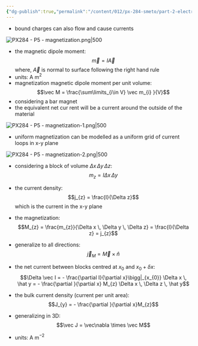 ```yaml
---
{"dg-publish":true,"permalink":"/content/012/px-284-smeto/part-2-electromagnetic-theory/q-maxwell-s-equations-in-matter/px-284-q2-magnetization/","noteIcon":"1","created":"2025-08-27T13:15:25.205+01:00","updated":"2025-02-24T17:45:19.000+00:00"}
---
```


- bound charges can also flow and cause currents
 
![PX284 - P5 - magnetization.png|500](/img/user/pics/PX284%20-%20P5%20-%20magnetization.png)

- the magnetic dipole moment:
$$\vec m = I \vec A$$
	where, $\vec A$ is normal to surface following the right hand rule
- units: A m$^{2}$
- magnetization magnetic dipole moment per unit volume:
$$\vec M = \frac{\sum\limits_{i\in V} \vec m_{i} }{V}$$
- considering a bar magnet
- the equivalent net cur rent will be a current around the outside of the material

![PX284 - P5 - magnetization-1.png|500](/img/user/pics/PX284%20-%20P5%20-%20magnetization-1.png)

- uniform magnetization can be modelled as a uniform grid of current loops in x-y plane

![PX284 - P5 - magnetization-2.png|500](/img/user/pics/PX284%20-%20P5%20-%20magnetization-2.png)

- considering a block of volume $\Delta x \, \Delta y \, \Delta z:$
$$m_{z} = I \Delta x \, \Delta y$$
- the current density:
$$j_{z} = \frac{I}{\Delta z}$$
	which is the current in the x-y plane

- the magnetization:
$$M_{z} = \frac{m_{z}}{\Delta x \, \Delta y \, \Delta z} = \frac{I}{\Delta z} = j_{z}$$

- generalize to all directions:
$$\vec j_{M} = \vec M \times \hat n$$


- the net current between blocks centred at $x_0$ and $x_{0}+ \delta x:$
$$\Delta \vec I = -  \frac{\partial I}{\partial x}\bigg|_{x_{0}} \Delta x \, \hat y = - \frac{\partial }{\partial x} M_{z}  \Delta x \, \Delta z \, \hat y$$
- the bulk current density (current per unit area):
$$J_{y} = - \frac{\partial }{\partial x}M_{z}$$
- generalizing in 3D:
$$\vec J = \vec\nabla \times \vec M$$
- units: A m$^{-2}$